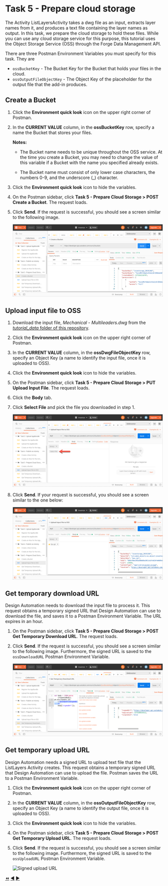 # Task 5 - Prepare cloud storage

The Activity ListLayersActivity takes a dwg file as an input, extracts layer names from it, and produces a text file containing the layer names as output. In this task, we prepare the cloud storage to hold these files. While you can use any cloud storage service for this purpose, this tutorial uses the Object Storage Service (OSS) through the Forge Data Management API.

There are three Postman Environment Variables you must specify for this task. They are
- `ossBucketKey` - The Bucket Key for the Bucket that holds your files in the cloud.
- `ossOutputFileObjectKey` - The Object Key of the placeholder for the output file that the add-in produces.

## Create a Bucket

1. Click the **Environment quick look** icon on the upper right corner of Postman.

2. In the **CURRENT VALUE** column, in the **ossBucketKey** row, specify a name the Bucket that stores your files.

    **Notes:**  
    - The Bucket name needs to be unique throughout the OSS service. At the time you create a Bucket, you may need to change the value of this variable if a Bucket with the name you specified already exists.

    - The Bucket name must consist of only lower case characters, the numbers 0-9, and the underscore (_) character.

3. Click the **Environment quick look** icon to hide the variables.

4. On the Postman sidebar, click **Task 5 - Prepare Cloud Storage > POST Create a Bucket**. The request loads.

5. Click **Send**. If the request is successful, you should see a screen similar to the following image.

    ![Success full Bucket Creation](../images/task5-sucessfull_bucket_creation.png "Success full Bucket Creation")

## Upload input file to OSS

1. Download the input file, *Mechanical - Multileaders.dwg* from the [*tutorial_data* folder of this repository](../tutorial_data).

2. Click the **Environment quick look** icon on the upper right corner of Postman.

3. In the **CURRENT VALUE** column, in the **ossDwgFileObjectKey** row, specify an Object Key (a name to identify the input file, once it is uploaded to OSS).

4. Click the **Environment quick look** icon to hide the variables.

5. On the Postman sidebar, click **Task 5 - Prepare Cloud Storage > PUT Upload Input File**. The request loads.

6. Click the **Body** tab.

7. Click **Select File** and pick the file you downloaded in step 1.

    ![Select file button](../images/task5-select_files_button.png "Select file button")

8. Click **Send**. If your request is successful, you should see a screen similar to the one below:

    ![Successful upload of input file](../images/task5-successful_upload.png "Successful upload of input file")

## Get temporary download URL

Design Automation needs to download the input file to process it. This request obtains a temporary signed URL that Design Automation can use to download the file, and saves it to a Postman Environment Variable. The URL expires in an hour.

1. On the Postman sidebar, click **Task 5 - Prepare Cloud Storage > POST Get Temporary Download URL**. The request loads.

2. Click **Send**. If the request is successful, you should see a screen similar to the following image. Furthermore, the signed URL is saved to the `ossDownloadURL` Postman Environment Variable.

    ![Signed download URL](../images/task5-signed_downloadurl.png "Signed download URL")

## Get temporary upload URL

Design Automation needs a signed URL to upload text file that the ListLayers Activity creates. This request obtains a temporary signed URL that Design Automation can use to upload the file. Postman saves the URL to a Postman Environment Variable.

1. Click the **Environment quick look** icon on the upper right corner of Postman.

2. In the **CURRENT VALUE** column, in the **ossOutputFileObjectKey** row, specify an Object Key (a name to identify the output file, once it is uploaded to OSS).

3. Click the **Environment quick look** icon to hide the variables.

4. On the Postman sidebar, click **Task 5 - Prepare Cloud Storage > POST Get Temporary Upload URL**. The request loads.

5. Click **Send**. If the request is successful, you should see a screen similar to the following image. Furthermore, the signed URL is saved to the `ossUploadURL` Postman Environment Variable.

    ![Signed upload URL](../images/task5-signed_uploadurl.png "Signed upload URL")

[:rewind:](../readme.md "readme.md") [:arrow_backward:](task-4.md "Previous task") [:arrow_forward:](task-6.md "Next task")
